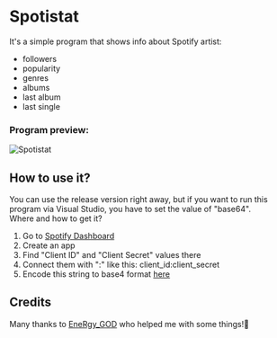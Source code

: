 # Spotistat
It's a simple program that shows info about Spotify artist:
- followers
- popularity
- genres
- albums
- last album
- last single
### Program preview:

![Spotistat](https://user-images.githubusercontent.com/60846759/162800172-4868fb68-ebc9-409d-a865-45dd8a906eec.png)
## How to use it?
You can use the release version right away, but if you want to run this program via Visual Studio, you have to set the value of "base64".\
Where and how to get it? 
1) Go to [Spotify Dashboard](https://developer.spotify.com/dashboard/)
2) Create an app
3) Find "Client ID" and "Client Secret" values there
4) Connect them with ":" like this: client_id:client_secret
5) Encode this string to base4 format [here](https://www.base64encode.org/)
## Credits
Many thanks to [EneRgy_GOD](https://github.com/EneRgyGOD) who helped me with some things!💚
